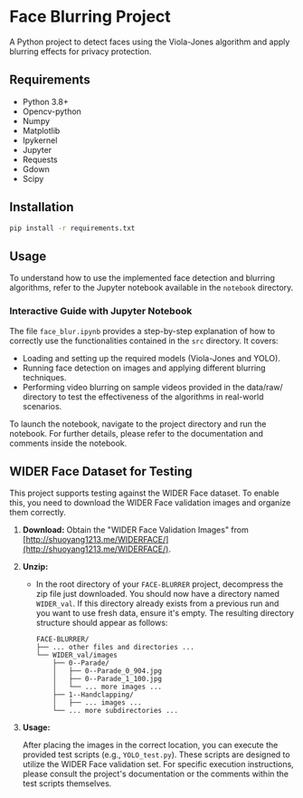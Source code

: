 # Face Blurring Project

A Python project to detect faces using the Viola-Jones algorithm and apply blurring effects for privacy protection.

## Requirements

- Python 3.8+
- Opencv-python
- Numpy
- Matplotlib
- Ipykernel
- Jupyter
- Requests
- Gdown
- Scipy

## Installation

```bash
pip install -r requirements.txt
```

## Usage

To understand how to use the implemented face detection and blurring algorithms, refer to the Jupyter notebook available in the `notebook` directory.  

### Interactive Guide with Jupyter Notebook
The file `face_blur.ipynb` provides a step-by-step explanation of how to correctly use the functionalities contained in the `src` directory. It covers:  
- Loading and setting up the required models (Viola-Jones and YOLO).  
- Running face detection on images and applying different blurring techniques.  
- Performing video blurring on sample videos provided in the data/raw/ directory to test the effectiveness of the algorithms in real-world scenarios.

To launch the notebook, navigate to the project directory and run the notebook. For further details, please refer to the documentation and comments inside the notebook.

## WIDER Face Dataset for Testing

This project supports testing against the WIDER Face dataset. To enable this, you need to download the WIDER Face validation images and organize them correctly.

1. **Download:** Obtain the "WIDER Face Validation Images" from [http://shuoyang1213.me/WIDERFACE/](http://shuoyang1213.me/WIDERFACE/).

2. **Unzip:**

   - In the root directory of your `FACE-BLURRER` project, decompress the zip file just downloaded. You should now have a directory named `WIDER_val`. If this directory already exists from a previous run and you want to use fresh data, ensure it's empty. The resulting directory structure should appear as follows:

     ```
     FACE-BLURRER/
     ├── ... other files and directories ...
     └── WIDER_val/images
         ├── 0--Parade/
         │   ├── 0--Parade_0_904.jpg
         │   ├── 0--Parade_1_100.jpg
         │   └── ... more images ...
         ├── 1--Handclapping/
         │   ├── ... images ...
         └── ... more subdirectories ...
     ```

3. **Usage:**

   After placing the images in the correct location, you can execute the provided test scripts (e.g., `YOLO_test.py`). These scripts are designed to utilize the WIDER Face validation set. For specific execution instructions, please consult the project's documentation or the comments within the test scripts themselves.
